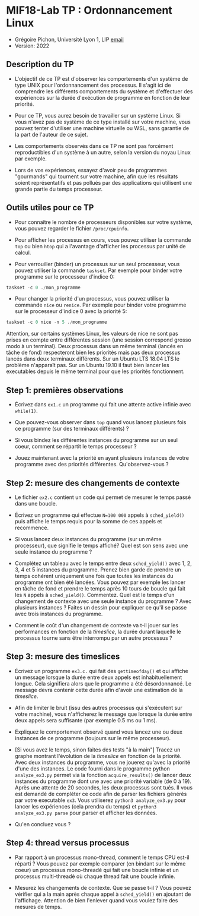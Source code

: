 # MIF18-Lab TP : Ordonnancement Linux

  * Grégoire Pichon, Université Lyon 1, LIP [email](mailto:gregoire.pichon@univ-lyon1.fr)
  * Version: 2022

## Description du TP

* L'objectif de ce TP est d'observer les comportements d'un système de
  type UNIX pour l'ordonnancement des processus. Il s'agit ici de
  comprendre les différents comportements du système et d'effectuer
  des expériences sur la durée d'exécution de programme en fonction de
  leur priorité.

* Pour ce TP, vous aurez besoin de travailler sur un système Linux. Si
  vous n'avez pas de système de ce type installé sur votre machine,
  vous pouvez tenter d'utiliser une machine virtuelle ou WSL, sans
  garantie de la part de l'auteur de ce sujet.

* Les comportements observés dans ce TP ne sont pas forcément
  reproductibles d'un système à un autre, selon la version du noyau
  Linux par exemple.

* Lors de vos expériences, essayez d'avoir peu de programmes
  "gourmands" qui tournent sur votre machine, afin que les résultats
  soient représentatifs et pas pollués par des applications qui
  utilisent une grande partie du temps processeur.

## Outils utiles pour ce TP

* Pour connaître le nombre de processeurs disponibles sur votre
  système, vous pouvez regarder le fichier `/proc/cpuinfo`.

* Pour afficher les processus en cours, vous pouvez utiliser la
  commande `top` ou bien `htop` qui a l'avantage d'afficher les
  processus par unité de calcul.

* Pour verrouiller (binder) un processus sur un seul processeur, vous
  pouvez utiliser la commande `taskset`. Par exemple pour binder votre
  programme sur le processeur d'indice 0:
```C
taskset -c 0 ./mon_programme
```

* Pour changer la priorité d'un processus, vous pouvez utiliser la
  commande `nice` ou `renice`. Par exemple pour binder votre programme
  sur le processeur d'indice 0 avec la priorité 5:
```C
taskset -c 0 nice -n 5 ./mon_programme
```
Attention, sur certains systèmes Linux, les valeurs de nice ne sont
pas prises en compte entre différentes session (une session correspond
grosso modo à un terminal). Deux processus dans un même terminal
(lancés en tâche de fond) respecteront bien les priorités mais pas
deux processus lancés dans deux terminaux différents. Sur un Ubuntu
LTS 18.04 LTS le problème n'apparaît pas. Sur un Ubuntu 19.10 il faut
bien lancer les executables depuis le même terminal pour que les
priorités fonctionnent.

<!-- * Pour tracer des courbes, écrire dans un fichier puis utiliser
  [gnuplot](http://www.gnuplot.info/), ou
  [matplotlib](https://matplotlib.org/tutorials/introductory/pyplot.html)
  avec `python`, comme vous voulez, pourvu que ce soit automatisable
  (et automatisé) -->
  



## Step 1: premières observations

* Écrivez dans `ex1.c` un programme qui fait une attente active infinie avec
  `while(1)`.

* Que pouvez-vous observer dans `top` quand vous lancez plusieurs fois
  ce programme (sur des terminaux différents) ?

* Si vous bindez les différentes instances du programme sur un seul
  coeur, comment se répartit le temps processeur ?

* Jouez maintenant avec la priorité en ayant plusieurs instances de
  votre programme avec des priorités différentes. Qu'observez-vous ?

## Step 2: mesure des changements de contexte

* Le fichier `ex2.c` contient un code qui permet de mesurer le temps
  passé dans une boucle.

* Écrivez un programme qui effectue `N=100 000` appels à
  `sched_yield()` puis affiche le temps requis pour la somme de ces
  appels et recommence.

* Si vous lancez deux instances du programme (sur un même processeur),
  que signifie le temps affiché? Quel est son sens avec une seule
  instance du programme ?


* Complétez un tableau avec le temps entre deux `sched_yield()` avec
  1, 2, 3, 4 et 5 instances du programme. Prenez bien garde de prendre
  un temps cohérent uniquement une fois que toutes les instances du
  programme ont bien été lancées. Vous pouvez par exemple les lancer
  en tâche de fond et prendre le temps après 10 tours de boucle qui
  fait les `N` appels à `sched_yield()`. Commentez. Quel est le temps
  d'un changement de contexte avec une seule instance du programme ?
  Avec plusieurs instances ? Faites un dessin pour expliquer ce qu'il
  se passe avec trois instances du programme.


* Comment le coût d'un changement de contexte va t-il jouer sur les
  performances en fonction de la _timeslice_, la durée durant laquelle
  le processus tourne sans être interrompu par un autre processus ?


## Step 3: mesure des timeslices

* Écrivez un programme `ex3.c.` qui fait des `gettimeofday()` et qui
  affiche un message lorsque la durée entre deux appels est
  inhabituellement longue. Cela signifiera alors que le programme a
  été désordonnancé. Le message devra contenir cette durée afin
  d'avoir une estimation de la _timeslice_. 

* Afin de limiter le bruit (issu des autres processus qui s'exécutent
  sur votre machine), vous n'afficherez le message que lorsque la
  durée entre deux appels sera suffisante (par exemple 0.5 ms ou 1
  ms).

* Expliquez le comportement observé quand vous lancez une ou deux
  instances de ce programme (toujours sur le même processeur).

* [Si vous avez le temps, sinon faites des tests "à la main"] Tracez
  un graphe montrant l'évolution de la _timeslice_ en fonction de la
  priorité. Avec deux instances du programme, vous ne jouerez qu'avec
  la priorité d'une des instances. Le code fourni dans le programme
  python `analyze_ex3.py` permet via la fonction `acquire_results()`
  de lancer deux instances du programme dont une avec une priorité
  variable (de 0 à 19). Après une attente de 20 secondes, les deux
  processus sont tués. Il vous est demandé de compléter ce code afin
  de parser les fichiers générés par votre executable `ex3`. Vous
  utiliserez `python3 analyze_ex3.py` pour lancer les expériences
  (cela prendra du temps) et `python3 analyze_ex3.py parse` pour
  parser et afficher les données.
  
* Qu'en concluez vous ?


## Step 4: thread versus processus

* Par rapport à un processus mono-thread, comment le temps CPU est-il
  réparti ? Vous pouvez par exemple comparer (en bindant sur le même
  coeur) un processus mono-threadé qui fait une boucle infinie et un
  processus multi-threadé où chaque thread fait une boucle infinie.

* Mesurez les changements de contexte. Que se passe t-il ? Vous pouvez
  vérifier qui a la main après chaque appel à `sched_yield()` en
  ajoutant de l'affichage. Attention de bien l'enlever quand vous voulez
  faire des mesures de temps.

